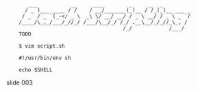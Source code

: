            ___           __     ____        _     __  _
          / _ )___ ____ / /    / __/_______(_)__ / /_(_)__ ___ _
         / _  / _ `(_-</ _ \  _\ \/ __/ __/ / _ \ __/ / _ \ _ `/
        /____/\_,_/___/_//_/ /___/\__/_/ /_/ .__\__/_/_//_\_, /
                                          /_/            /___/
        TODO

        $ vim script.sh

        #!/usr/bin/env sh

        echo $SHELL
















































































slide 003
